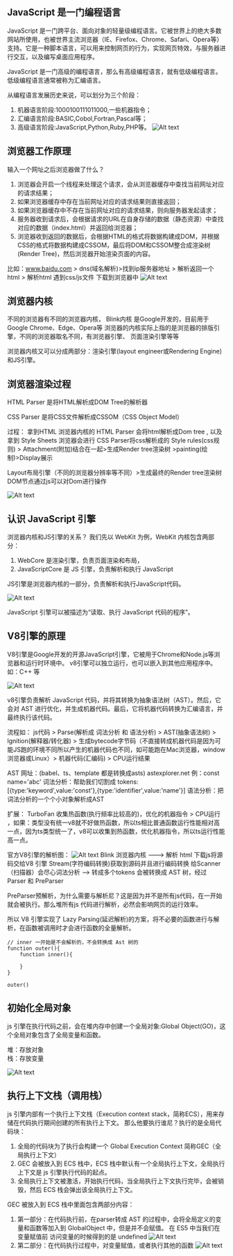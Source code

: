 ## JavaScript 是一门编程语言
JavaScript 是一门跨平台、面向对象的轻量级编程语言。它被世界上的绝大多数网站所使用，也被世界主流浏览器（IE、Firefox、Chrome、Safari、Opera等）支持。它是一种脚本语言，可以用来控制网页的行为，实现网页特效，与服务器进行交互，以及编写桌面应用程序。

JavaScript 是一门高级的编程语言，那么有高级编程语言，就有低级编程语言。低级编程语言通常被称为汇编语言。

从编程语言发展历史来说，可以划分为三个阶段：
1. 机器语言阶段:1000100111011000,一些机器指令；
2. 汇编语言阶段:BASIC,Cobol,Fortran,Pascal等；
3. 高级语言阶段:JavaScript,Python,Ruby,PHP等。
![Alt text](image.png)

## 浏览器工作原理
输入一个网址之后浏览器做了什么？
1. 浏览器会开启一个线程来处理这个请求，会从浏览器缓存中查找当前网址对应的请求结果；
2. 如果浏览器缓存中存在当前网址对应的请求结果则直接返回；
3. 如果浏览器缓存中不存在当前网址对应的请求结果，则向服务器发起请求；
4. 服务器收到请求后，会根据请求的URL在自身存储的数据（静态资源）中查找对应的数据（index.html）并返回给浏览器；
5. 浏览器收到返回的数据后，会根据HTML的格式将数据构建成DOM，并根据CSS的格式将数据构建成CSSOM，最后将DOM和CSSOM整合成渲染树(Render Tree)，然后浏览器开始渲染页面的内容。

比如：www.baidu.com > dns(域名解析)>找到ip服务器地址 > 解析返回一个html > 解析html 遇到css/js文件 下载到浏览器中
![Alt text](image-1.png)

## 浏览器内核
不同的浏览器有不同的浏览器内核，
Blink内核 是Google开发的，目前用于Google Chrome、Edge、Opera等
浏览器的内核实际上指的是浏览器的排版引擎，不同的浏览器取名不同，有浏览器引擎、
页面渲染引擎等等

浏览器内核又可以分成两部分：渲染引擎(layout engineer或Rendering Engine)和JS引擎。

## 浏览器渲染过程

HTML Parser 是将HTML解析成DOM Tree的解析器

CSS Parser 是将CSS文件解析成CSSOM（CSS Object Model）

过程：
拿到HTML 浏览器内核的 HTML Parser 会将html解析成Dom tree ,
以及拿到 Style Sheets 浏览器会进行 CSS Parser将css解析成的 Style rules(css规则) > Attachment(附加)结合在一起>生成Render tree渲染树 >painting(绘制)>Display展示

Layout布局引擎（不同的浏览器分辨率等不同）>生成最终的Render tree渲染树
DOM节点通过js可以对Dom进行操作

![Alt text](image-2.png)

## 认识 JavaScript 引擎
浏览器内核和JS引擎的关系？
我们先以 WebKit 为例，WebKit 内核包含两部分：
1. WebCore 是渲染引擎，负责页面渲染和布局，
2. JavaScriptCore 是 JS 引擎，负责解析和执行 JavaScript

JS引擎是浏览器内核的一部分，负责解析和执行JavaScript代码。

![Alt text](image-3.png)

JavaScript 引擎可以被描述为“读取、执行 JavaScript 代码的程序”。

## V8引擎的原理
V8引擎是Google开发的开源JavaScript引擎，它被用于Chrome和Node.js等浏览器和运行时环境中。
v8引擎可以独立运行，也可以嵌入到其他应用程序中。如：C++ 等

![Alt text](image-4.png)

v8引擎负责解析 JavaScript 代码，并将其转换为抽象语法树（AST）。然后，它会对 AST 进行优化，并生成机器代码。最后，它将机器代码转换为汇编语言，并最终执行该代码。

流程如：
js代码 > Parse(解析成 词法分析 和 语法分析) > AST(抽象语法树) > lgnition(解释器/转化器) >  生成bytecode字节码（不直接转成机器代码是因为可能JS跑的环境不同所以产生的机器代码也不同，如可能跑在Mac浏览器，window浏览器或Linux）> 机器代码(汇编码) > CPU运行结果

AST 网址：(babel、ts、template 都是转换成asts)
astexplorer.net
例：const name='abc'
词法分析：帮助我们切割成 tokens:[{type:'keyword',value:'const'},{type:'identifier',value:'name'}]
语法分析：把词法分析的一个个小对象解析成AST

扩展：
TurboFan 收集热函数(执行频率比较高的)，优化的机器指令 > CPU运行 ，如果：类型没有统一v8就不好做热函数，所以ts相比普通函数运行性能相对高一点，因为ts类型统一了，v8可以收集到热函数，优化机器指令，所以ts运行性能高一点。

官方V8引擎的解析图：
![Alt text](image-5.png)
Blink 浏览器内核 ———> 解析 html 下载js将源码交给V8 引擎
Stream(字符编码转换)获取到源码并且进行编码转换 
给Scanner（扫描器）会尽心词法分析 ——> 转成多个tokens 会被转换成 AST 树，经过 Parser 和 PreParser

PreParser预解析，为什么需要与解析尼？这是因为并不是所有js代码，在一开始就会被执行。那么堆所有js 代码进行解析，必然会影响网页的运行效率。

所以 V8 引擎实现了 Lazy Parsing(延迟解析)的方案，将不必要的函数进行与解析，在函数被调用时才会进行函数的全量解析。
```
// inner 一开始是不会解析的，不会转换成 Ast 树的
function outer(){
    function inner(){

    }
}

outer()
```

## 初始化全局对象
js 引擎在执行代码之前，会在堆内存中创建一个全局对象:Global Object(GO)，这个全局对象包含了全局变量和函数。

堆：存放对象     
栈：存放变量

![Alt text](image-6.png)

## 执行上下文栈（调用栈）
js 引擎内部有一个执行上下文栈（Execution context stack，简称ECS），用来存储在代码执行期间创建的所有执行上下文。
那么他要执行谁尼？执行的是全局代码块：
1. 全局的代码块为了执行会构建一个 Global Execution Context 简称GEC（全局执行上下文）
2. GEC 会被放入到 ECS 栈中，ECS 栈中默认有一个全局执行上下文，全局执行上下文是 js 引擎执行代码的起点。
3. 全局执行上下文被激活，开始执行代码，当全局执行上下文执行完毕，会被销毁，然后 ECS 栈会弹出该全局执行上下文。

GEC 被放入到 ECS 栈中里面包含两部分内容：
1. 第一部分：在代码执行前，在parser转成 AST 的过程中，会将全局定义的变量和函数等加入到 GlobalObject 中，但是并不会赋值。
   在 ES5 中当我们在变量赋值前 访问变量的时候得到的是 undefined
 ![Alt text](image-7.png)
1. 第二部分：在代码执行过程中，对变量赋值，或者执行其他的函数
 ![Alt text](image-8.png)
